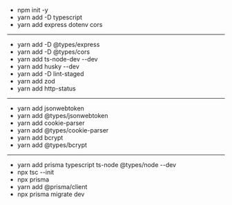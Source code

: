 - npm init -y
- yarn add -D typescript
- yarn add express dotenv cors

---

- yarn add -D @types/express
- yarn add -D @types/cors
- yarn add ts-node-dev --dev
- yarn add husky --dev
- yarn add -D lint-staged
- yarn add zod
- yarn add http-status

---

- yarn add jsonwebtoken
- yarn add @types/jsonwebtoken
- yarn add cookie-parser
- yarn add @types/cookie-parser
- yarn add bcrypt
- yarn add @types/bcrypt

---

- yarn add prisma typescript ts-node @types/node --dev
- npx tsc --init
- npx prisma
- yarn add @prisma/client
- npx prisma migrate dev
